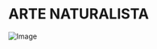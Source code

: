 # ARTE NATURALISTA
![Image](https://drive.google.com/drive/folders/15aXsb5gq_cnhFdB749AF2zmLy1YBe1Z5)

